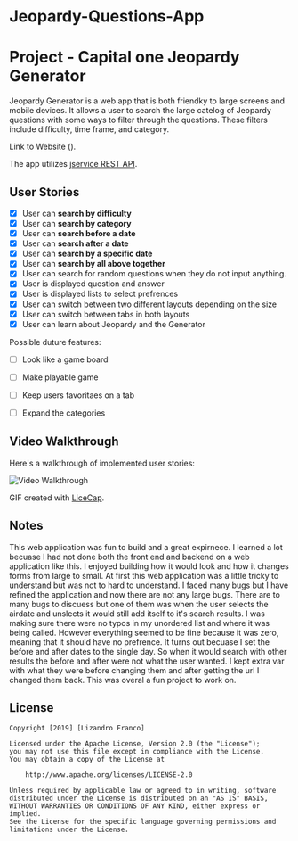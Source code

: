 # Jeopardy-Questions-App

# Project - Capital one Jeopardy Generator

Jeopardy Generator is a web app that is both friendky to large screens and mobile devices. It allows a user to search the large catelog of Jeopardy questions with some ways to filter through the questions. These filters include difficulty, time frame, and category.

Link to Website ().

The app utilizes [jservice REST API](http://jservice.io).

## User Stories


* [x]	User can **search by difficulty**
* [x]	User can **search by category**
* [x]	User can **search before a date**
* [x]	User can **search after a date**
* [x]	User can **search by a specific date**
* [x]	User can **search by all above together**
* [x]	User can search for random questions when they do not input anything.
* [x] User is displayed question and answer
* [x] User is displayed lists to select prefrences
* [x] User can switch between two different layouts depending on the size
* [x] User can switch between tabs in both layouts
* [x] User can learn about Jeopardy and the Generator

Possible duture features:

* [ ] Look like a game board
* [ ] Make playable game
* [ ] Keep users favoritaes on a tab
* [ ] Expand the categories


## Video Walkthrough

Here's a walkthrough of implemented user stories:

<img src='https://github.com/lizandrof273/Jepordy-Questions-App/blob/master/jeopardyGen.gif' title='Video Walkthrough' width='' alt='Video Walkthrough' />

GIF created with [LiceCap](http://www.cockos.com/licecap/).

## Notes

This web application was fun to build and a great expirnece. I learned a lot becuase I had not done both the front end and backend on a web application like this. I enjoyed building how it would look and how it changes forms from large to small. At first this web application was a little tricky to understand but was not to hard to understand. I faced many bugs but I have refined the application and now there are not any large bugs. There are to many bugs to discuess but one of them was when the user selects the airdate and unslects it would still add itself to it's search results. I was making sure there were no typos in my unordered list and where it was being called. However everything seemed to be fine because it was zero, meaning that it should have no prefrence. It turns out becuase I set the before and after dates to the single day. So when it would search with other results the before and after were not what the user wanted. I kept extra var with what they were before changing them and after getting the url I changed them back. This was overal a fun project to work on.

## License

    Copyright [2019] [Lizandro Franco]

    Licensed under the Apache License, Version 2.0 (the "License");
    you may not use this file except in compliance with the License.
    You may obtain a copy of the License at

        http://www.apache.org/licenses/LICENSE-2.0

    Unless required by applicable law or agreed to in writing, software
    distributed under the License is distributed on an "AS IS" BASIS,
    WITHOUT WARRANTIES OR CONDITIONS OF ANY KIND, either express or implied.
    See the License for the specific language governing permissions and
    limitations under the License.
